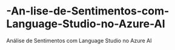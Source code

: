 # -An-lise-de-Sentimentos-com-Language-Studio-no-Azure-AI
 Análise de Sentimentos com Language Studio no Azure AI
